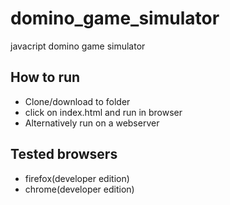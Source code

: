 # domino_game_simulator

javacript domino game simulator

<h2> How to run </h2>
<ul>
  <li>Clone/download to folder</li>
  <li>click on index.html and run in browser</li>
  <li>Alternatively run on a webserver</li>
</ul>


<h2>Tested browsers </h2>
<ul>
  <li>firefox(developer edition)</li>
  <li>chrome(developer edition)</li>
</ul>
